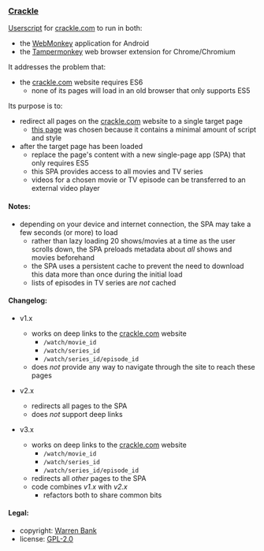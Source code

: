 ### [Crackle](https://github.com/warren-bank/crx-Crackle/tree/webmonkey-userscript/es5)

[Userscript](https://github.com/warren-bank/crx-Crackle/raw/webmonkey-userscript/es5/webmonkey-userscript/Crackle.user.js) for [crackle.com](https://www.crackle.com/) to run in both:
* the [WebMonkey](https://github.com/warren-bank/Android-WebMonkey) application for Android
* the [Tampermonkey](https://chrome.google.com/webstore/detail/tampermonkey/dhdgffkkebhmkfjojejmpbldmpobfkfo) web browser extension for Chrome/Chromium

It addresses the problem that:
* the [crackle.com](https://www.crackle.com/) website requires ES6
  - none of its pages will load in an old browser that only supports ES5

Its purpose is to:
* redirect all pages on the [crackle.com](https://www.crackle.com/) website to a single target page
  - [this page](https://www.crackle.com/tos) was chosen because it contains a minimal amount of script and style
* after the target page has been loaded
  - replace the page's content with a new single-page app (SPA) that only requires ES5
  - this SPA provides access to all movies and TV series
  - videos for a chosen movie or TV episode can be transferred to an external video player

#### Notes:

* depending on your device and internet connection, the SPA may take a few seconds (or more) to load
  - rather than lazy loading 20 shows/movies at a time as the user scrolls down, the SPA preloads metadata about _all_ shows and movies beforehand
  - the SPA uses a persistent cache to prevent the need to download this data more than once during the initial load
  - lists of episodes in TV series are _not_ cached

#### Changelog:

* v1.x
  - works on deep links to the [crackle.com](https://www.crackle.com/) website
    * `/watch/movie_id`
    * `/watch/series_id`
    * `/watch/series_id/episode_id`
  - does _not_ provide any way to navigate through the site to reach these pages

* v2.x
  - redirects all pages to the SPA
  - does _not_ support deep links

* v3.x
  - works on deep links to the [crackle.com](https://www.crackle.com/) website
    * `/watch/movie_id`
    * `/watch/series_id`
    * `/watch/series_id/episode_id`
  - redirects all _other_ pages to the SPA
  - code combines _v1.x_ with _v2.x_
    * refactors both to share common bits

#### Legal:

* copyright: [Warren Bank](https://github.com/warren-bank)
* license: [GPL-2.0](https://www.gnu.org/licenses/old-licenses/gpl-2.0.txt)

